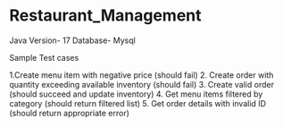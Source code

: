 # Restaurant_Management


Java Version- 17
Database- Mysql

Sample Test cases

1.Create menu item with negative price (should fail)
2. Create order with quantity exceeding available inventory (should fail)
3. Create valid order (should succeed and update inventory)
4. Get menu items filtered by category (should return filtered list)
5. Get order details with invalid ID (should return appropriate error)
